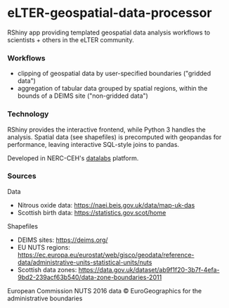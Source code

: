 # eLTER-geospatial-data-processor
RShiny app providing templated geospatial data analysis workflows to scientists + others in the eLTER community.

### Workflows
- clipping of geospatial data by user-specified boundaries ("gridded data")
- aggregation of tabular data grouped by spatial regions, within the bounds of a DEIMS site ("non-gridded data")

### Technology
RShiny provides the interactive frontend, while Python 3 handles the analysis.
Spatial data (see shapefiles) is precomputed with geopandas for performance, leaving interactive SQL-style joins to pandas.

Developed in NERC-CEH's [datalabs](https://github.com/NERC-CEH/datalab) platform.

### Sources
Data
- Nitrous oxide data: https://naei.beis.gov.uk/data/map-uk-das
- Scottish birth data: https://statistics.gov.scot/home

Shapefiles
- DEIMS sites: https://deims.org/
- EU NUTS regions: https://ec.europa.eu/eurostat/web/gisco/geodata/reference-data/administrative-units-statistical-units/nuts
- Scottish data zones: https://data.gov.uk/dataset/ab9f1f20-3b7f-4efa-9bd2-239acf63b540/data-zone-boundaries-2011

European Commission NUTS 2016 data © EuroGeographics for the administrative boundaries
